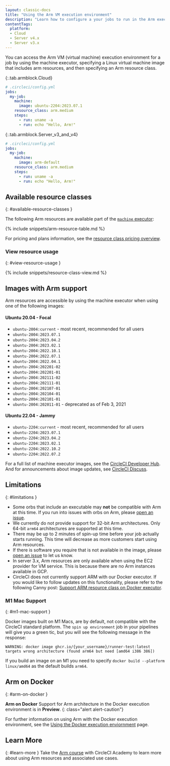 ```yaml
---
layout: classic-docs
title: "Using the Arm VM execution environment"
description: "Learn how to configure a your jobs to run in the Arm execution environment."
contentTags:
  platform:
  - Cloud
  - Server v4.x
  - Server v3.x
---
```


You can access the Arm VM (virtual machine) execution environment for a job by using the machine executor, specifying a Linux virtual machine image that includes arm resources, and then specifying an Arm resource class.

{:.tab.armblock.Cloud}
```yaml
# .circleci/config.yml
jobs:
  my-job:
    machine:
      image: ubuntu-2204:2023.07.1
    resource_class: arm.medium
    steps:
      - run: uname -a
      - run: echo "Hello, Arm!"
```

{:.tab.armblock.Server_v3_and_v4}
```yaml
# .circleci/config.yml
jobs:
  my-job:
    machine:
      image: arm-default
    resource_class: arm.medium
    steps:
      - run: uname -a
      - run: echo "Hello, Arm!"
```

## Available resource classes
{: #available-resource-classes }

The following Arm resources are available part of the [`machine` executor]({{site.baseurl}}/configuration-reference/#machine-executor-linux):

{% include snippets/arm-resource-table.md %}

For pricing and plans information, see the [resource class pricing overview](https://circleci.com/product/features/resource-classes/).

### View resource usage
{: #view-resource-usage }

{% include snippets/resource-class-view.md %}

## Images with Arm support

Arm resources are accessible by using the machine executor when using one of the following images:

#### Ubuntu 20.04 - Focal
* `ubuntu-2004:current` - most recent, recommended for all users
* `ubuntu-2004:2023.07.1`
* `ubuntu-2004:2023.04.2`
* `ubuntu-2004:2023.02.1`
* `ubuntu-2004:2022.10.1`
* `ubuntu-2004:2022.07.1`
* `ubuntu-2004:2022.04.1`
* `ubuntu-2004:202201-02`
* `ubuntu-2004:202201-01`
* `ubuntu-2004:202111-02`
* `ubuntu-2004:202111-01`
* `ubuntu-2004:202107-01`
* `ubuntu-2004:202104-01`
* `ubuntu-2004:202101-01`
* `ubuntu-2004:202011-01` - deprecated as of Feb 3, 2021

#### Ubuntu 22.04 - Jammy
* `ubuntu-2204:current` - most recent, recommended for all users
* `ubuntu-2204:2023.07.1`
* `ubuntu-2204:2023.04.2`
* `ubuntu-2204:2023.02.1`
* `ubuntu-2204:2022.10.2`
* `ubuntu-2204:2022.07.2`

For a full list of machine executor images, see the [CircleCI Developer Hub](https://circleci.com/developer/images?imageType=machine). And for announcements about image updates, see [CircleCI Discuss](https://discuss.circleci.com/c/ecosystem/circleci-images/64).

## Limitations
{: #limitations }

* Some orbs that include an executable may **not** be compatible with Arm at
  this time. If you run into issues with orbs on Arm, please [open an
  issue](https://github.com/CircleCI-Public/arm-preview-docs/issues).
* We currently do not provide support for 32-bit Arm architectures. Only 64-bit
  `arm64` architectures are supported at this time.
* There may be up to 2 minutes of spin-up time before your job actually starts
  running. This time will decrease as more customers start using Arm resources.
* If there is software you require that is not available in the image, please
  [open an issue](https://github.com/CircleCI-Public/arm-preview-docs/issues) to
  let us know.
* In server 3.x, Arm resources are only available when using the EC2 provider
  for VM service. This is because there are no Arm instances available in GCP.
* CircleCI does not currently support ARM with our Docker executor. If you would like to follow updates on this functionality, please refer to the following Canny post: [Support ARM resource class on Docker executor](https://circleci.canny.io/cloud-feature-requests/p/support-arm-resource-class-on-docker-executor).

### M1 Mac Support
{: #m1-mac-support }

Docker images built on M1 Macs, are by default, not compatible with the CircleCI standard platform. The `spin up environment` job in your pipelines will give you a green tic, but you will see the following message in the response:

```shell
WARNING: docker image ghcr.io/{your_username}/runner-test:latest targets wrong architecture (found arm64 but need [amd64 i386 386])
```

If you build an image on an M1 you need to specify `docker build --platform linux/amd64` as the default builds `arm64`.

## Arm on Docker
{: #arm-on-docker }

**Arm on Docker** Support for Arm architecture in the Docker execution environment is in **Preview**.
{: class="alert alert-caution"}

For further information on using Arm with the Docker execution environment, see the [Using the Docker execution enviornment](/docs/using-docker/#arm) page.


## Learn More
{: #learn-more }
Take the [Arm course](https://academy.circleci.com/arm-course?access_code=public-2021) with CircleCI Academy to learn more about using Arm resources and associated use cases.
